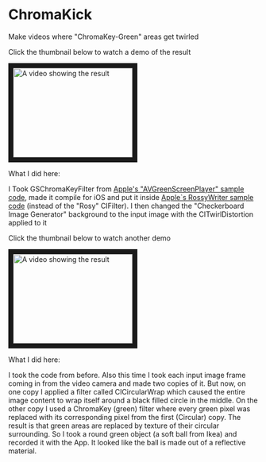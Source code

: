 # ChromaKick
Make videos where "ChromaKey-Green" areas get twirled 

Click the thumbnail below to watch a demo of the result

<a href="http://www.youtube.com/watch?feature=player_embedded&v=U3W8ZWuc8gQ
" target="_blank"><img src="http://img.youtube.com/vi/U3W8ZWuc8gQ/0.jpg" 
alt="A video showing the result" width="240" height="180" border="10" /></a>

What I did here:

I Took GSChromaKeyFilter from [Apple's "AVGreenScreenPlayer" sample code](https://developer.apple.com/library/content/samplecode/AVGreenScreenPlayer/Introduction/Intro.html#//apple_ref/doc/uid/DTS40012325-Intro-DontLinkElementID_2 "AVGreenScreenPlayer"), made it compile for iOS and put it inside [Apple`s RossyWriter sample code](https://developer.apple.com/library/content/samplecode/RosyWriter/Introduction/Intro.html#//apple_ref/doc/uid/DTS40011110 "RosyWriter") (instead of the "Rosy" CIFilter). 
I then changed the  "Checkerboard Image Generator" background to the input image with the CITwirlDistortion applied to it

Click the thumbnail below to watch another demo

<a href="https://player.vimeo.com/video/217670955" target="_blank"><img src="https://i.vimeocdn.com/video/634981943_260x146.jpg" 
alt="A video showing the result" width="240" height="180" border="10" /></a>

What I did here:

I took the code from before. Also this time I took each input image frame coming in from the video camera and made two copies of it. But now, on one copy I applied a filter called CICircularWrap which caused the entire image content to wrap itself around a black filled circle in the middle. On the other copy I used a ChromaKey (green) filter where every green pixel was replaced with its corresponding pixel from the first (Circular) copy. The result is that green areas are replaced by texture of their circular surrounding. So I took a round green object (a soft ball from Ikea) and recorded it with the App. It looked like the ball is made out of a reflective material.
